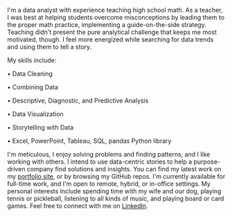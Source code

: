 I'm a data analyst with experience teaching high school math. 
As a teacher, I was best at helping students overcome misconceptions by leading them to the proper math practice, implementing a guide-on-the-side strategy. 
Teaching didn't present the pure analytical challenge that keeps me most motivated, though. 
I feel more energized while searching for data trends and using them to tell a story.


My skills include:

•	Data Cleaning

•	Combining Data

•	Descriptive, Diagnostic, and Predictive Analysis

•	Data Visualization

•	Storytelling with Data

•	Excel, PowerPoint, Tableau, SQL, pandas Python library


I'm meticulous, I enjoy solving problems and finding patterns, and I like working with others.
I intend to use data-centric stories to help a purpose-driven company find solutions and insights.
You can find my latest work on my [portfolio site](https://nlogandata.wordpress.com/projects/), or by browsing my GitHub repos.
I'm currently available for full-time work, and I'm open to remote, hybrid, or in-office settings.
My personal interests include spending time with my wife and our dog, playing tennis or pickleball, listening to all kinds of music, and playing board or card games.
Feel free to connect with me on [LinkedIn](https://www.linkedin.com/in/nlogan-data/).
